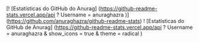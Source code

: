 [! [Estatísticas do GitHub do Anurag] (https://github-readme-stats.vercel.app/api ? Username = anuraghazra )] (https://github.com/anuraghazra/github-readme-stats)
! [Estatísticas do GitHub de Anurag] (https://github-readme-stats.vercel.app/api ? Username = anuraghazra & show_icons = true & theme = radical )
